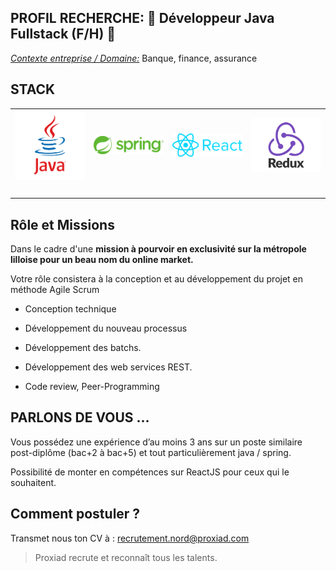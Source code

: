 PROFIL RECHERCHE: 🐝 **Développeur Java Fullstack (F/H)** 🐝
---

<ins>*Contexte entreprise / Domaine:*</ins> Banque, finance, assurance


STACK
--- 

<table>
    <tr>
        <td><img src="/assets/images/Java.png" width="150" alt=""></td>
        <td><img src="/assets/images/Spring.png" width="150" alt=""></td>
        <td><img src="/assets/images/React.png" width="150" alt=""></td> 
        <td><img src="/assets/images/Redux.png" width="150" alt=""></td>
    </tr>
    <tr>
        <td><img src="https://www.docker.com/wp-content/uploads/2022/03/horizontal-logo-monochromatic-white.png" width="150" alt=""></td>
        <td><img src="https://upload.wikimedia.org/wikipedia/commons/thumb/e/e3/Jenkins_logo_with_title.svg/2560px-Jenkins_logo_with_title.svg.png" width="150" alt=""></td>
        <td><img src="https://cdn.worldvectorlogo.com/logos/sonarqube.svg" width="150" alt=""></td>
        <td><img src="https://upload.wikimedia.org/wikipedia/commons/thumb/e/e0/Git-logo.svg/1280px-Git-logo.svg.png" width="150" alt=""></td>
    </tr>
</table>


**Rôle et Missions**
-----------------------

Dans le cadre d'une **mission à pourvoir en exclusivité sur la métropole lilloise pour un beau nom du online market.**

Votre rôle consistera à la conception et au développement du projet en méthode Agile Scrum

* Conception technique

* Développement du nouveau processus

* Développement des batchs.

* Développement des web services REST.

* Code review, Peer-Programming

**PARLONS DE VOUS …**
-----

Vous possédez une expérience d’au moins 3 ans sur un poste similaire post-diplôme (bac+2 à bac+5) 
et tout particulièrement java / spring. 

Possibilité de monter en compétences sur ReactJS pour ceux qui le souhaitent.

**Comment postuler ?**
---
Transmet nous ton CV à : recrutement.nord@proxiad.com


> Proxiad recrute et reconnaît tous les talents.
